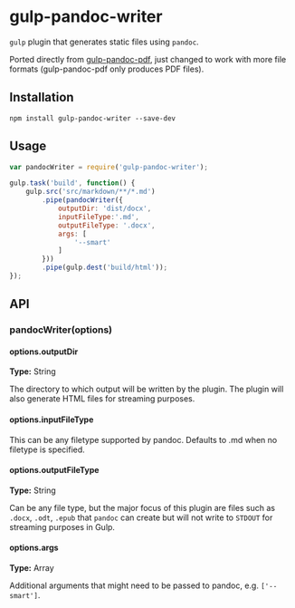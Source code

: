 # gulp-pandoc-writer

`gulp` plugin that generates static files using `pandoc`.

Ported directly from [gulp-pandoc-pdf](https://github.com/brightsparklabs/gulp-pandoc-pdf), just changed to work with more file formats (gulp-pandoc-pdf only produces PDF files).

## Installation

```shell
npm install gulp-pandoc-writer --save-dev 
```

## Usage

```javascript
var pandocWriter = require('gulp-pandoc-writer');

gulp.task('build', function() {
    gulp.src('src/markdown/**/*.md')
        .pipe(pandocWriter({
			outputDir: 'dist/docx',
			inputFileType:'.md',
			outputFileType: '.docx',
			args: [
				'--smart'
			]
        })) 
        .pipe(gulp.dest('build/html'));
});
```

## API

### pandocWriter(options)

#### options.outputDir

**Type:** String

The directory to which output will be written by the plugin. The plugin will also generate HTML files for streaming purposes.


#### options.inputFileType

This can be any filetype supported by pandoc. Defaults to .md when no filetype is specified.

#### options.outputFileType

**Type:** String

Can be any file type, but the major focus of this plugin are files such as `.docx`, `.odt`, `.epub` that `pandoc` can create but will not write to `STDOUT` for streaming purposes in Gulp.

#### options.args

**Type:** Array

Additional arguments that might need to be passed to pandoc, e.g. `['--smart']`.
